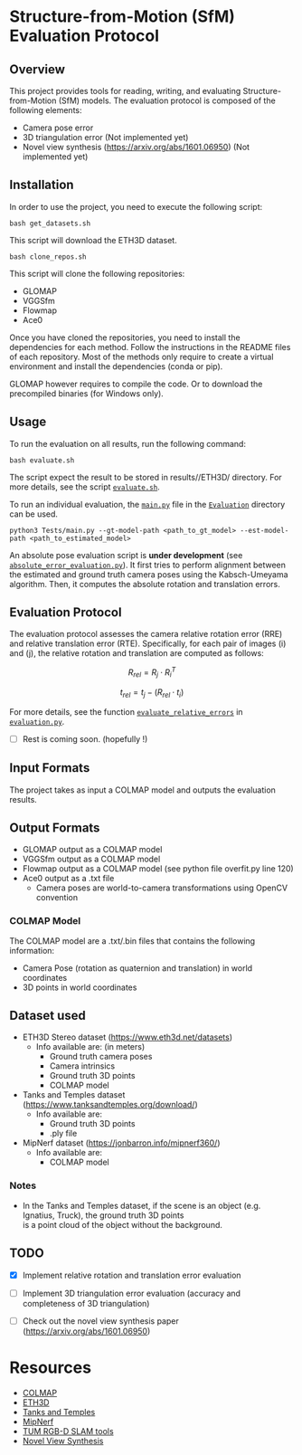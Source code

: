 # Structure-from-Motion (SfM) Evaluation Protocol

## Overview
This project provides tools for reading, writing, and evaluating Structure-from-Motion (SfM) models.
The evaluation protocol is composed of the following elements:
* Camera pose error
* 3D triangulation error (Not implemented yet)
* Novel view synthesis (https://arxiv.org/abs/1601.06950) (Not implemented yet)

## Installation
In order to use the project, you need to execute the following script:
```
bash get_datasets.sh
```
This script will download the ETH3D dataset.

```
bash clone_repos.sh
```
This script will clone the following repositories:
* GLOMAP
* VGGSfm
* Flowmap
* Ace0

Once you have cloned the repositories, you need to install the dependencies for each method.
Follow the instructions in the README files of each repository. Most of the methods only require to create a virtual environment and install the dependencies (conda or pip).

GLOMAP however requires to compile the code. Or to download the precompiled binaries (for Windows only).

## Usage
To run the evaluation on all results, run the following command:
```
bash evaluate.sh
```
The script expect the result to be stored in results/<methods>/ETH3D/<scene> directory. For more details, see the script [`evaluate.sh`](scripts/evaluate.sh).

To run an individual evaluation, the [`main.py`](Evaluation/main.py) file in the [`Evaluation`](Evaluation) directory can be used.
```
python3 Tests/main.py --gt-model-path <path_to_gt_model> --est-model-path <path_to_estimated_model>
```

An absolute pose evaluation script is **under development** (see [`absolute_error_evaluation.py`](Evaluation/core/absolute_error_evaluation.py)).
It first tries to perform alignment between the estimated and ground truth camera poses using the Kabsch-Umeyama algorithm.
Then, it computes the absolute rotation and translation errors.


## Evaluation Protocol
The evaluation protocol assesses the camera relative rotation error (RRE) and relative translation error (RTE). 
Specifically, for each pair of images \(i\) and \(j\), the relative rotation and translation are computed as follows:
```math
  R_{rel} = R_j \cdot R_i^T
```
```math
  t_{rel} = t_j - (R_{rel} \cdot t_i)
```
For more details, see the function [`evaluate_relative_errors`](Evaluation/core/relative_error_evaluation.py) in [`evaluation.py`](Evaluation/core/relative_error_evaluation.py).

- [ ] Rest is coming soon. (hopefully !)

## Input Formats
The project takes as input a COLMAP model and outputs the evaluation results.

## Output Formats
* GLOMAP output as a COLMAP model
* VGGSfm output as a COLMAP model
* Flowmap output as a COLMAP model (see python file overfit.py line 120)
* Ace0 output as a .txt file
  * Camera poses are world-to-camera transformations using OpenCV convention

### COLMAP Model

The COLMAP model are a .txt/.bin files that contains the following information:
* Camera Pose (rotation as quaternion and translation) in world coordinates
* 3D points in world coordinates

## Dataset used
- ETH3D Stereo dataset (https://www.eth3d.net/datasets)
  - Info available are: (in meters)
    - Ground truth camera poses
    - Camera intrinsics
    - Ground truth 3D points
    - COLMAP model
- Tanks and Temples dataset (https://www.tanksandtemples.org/download/)
  - Info available are:
    - Ground truth 3D points
    - .ply file
- MipNerf dataset (https://jonbarron.info/mipnerf360/)
  - Info available are:
    - COLMAP model

### Notes
- In the Tanks and Temples dataset, if the scene is an object (e.g. Ignatius, Truck), the ground truth 3D points \
    is a point cloud of the object without the background.

## TODO
- [x] Implement relative rotation and translation error evaluation
- [ ] Implement 3D triangulation error evaluation (accuracy and completeness of 3D triangulation)
- [ ] Check out the novel view synthesis paper (https://arxiv.org/abs/1601.06950)


# Resources
- [COLMAP](https://colmap.github.io/)
- [ETH3D](https://www.eth3d.net/)
- [Tanks and Temples](https://www.tanksandtemples.org/)
- [MipNerf](https://jonbarron.info/mipnerf360/)
- [TUM RGB-D SLAM tools](https://cvg.cit.tum.de/data/datasets/rgbd-dataset/tools/)
- [Novel View Synthesis](https://arxiv.org/abs/1601.06950)